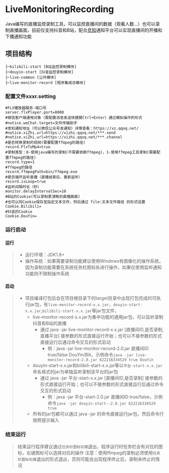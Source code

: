 # LiveMonitoringRecording
Java编写的直播监控录制工具，可以监控直播间的数据（观看人数...）也可以录制直播画面，目前仅支持抖音和B站，配合[息知](https://xz.qqoq.net/)通知平台可以实现直播间的开播和下播通知功能

## 项目结构
```
├─bilibili-start [B站监控录制模块]
├─douyin-start [抖音监控录制模块]
├─live-common [公共模块]
├─live-monitor-record [程序集成总模块]
```

### 配置文件xxxr.setting
```properties
#FLV播放器服务-端口号
server.flvPlayer.port=8000
#微信客户端通用对象（需配置消息发送快捷键Ctrl+Enter）通过模拟操作的形式
#notice.weChat.target=文件传输助手
#息知通知地址（可以微信公众号发通知）详情查看：https://xz.qqoq.net/
#notice.xiZhi.url=https://xizhi.qqoq.net/***.send
#notice.xiZhi.url=https://xizhi.qqoq.net/***.channel
#是否转换录制的视频(需要配置ffmpeg的路径)
record.FlvToMp4=true
#录制类型：0-使用java编写的录制(不需要依赖ffmpeg)，1-使用ffmpeg工具录制(需要配置ffmpeg的路径)
record.type=1
#ffmpeg的路径
record.ffmpegPath=bin/ffmpeg.exe
#是否循环监听直播（直播结束后，重新监听）
record.isLoop=true
#监听间隔时长（秒）
monitor.delayIntervalSec=10
#B站的Cookie(可以录制更清晰的直播画面)
#也可以将Cookie保存至指定文本文件，然后通过 file:文本文件路径 的形式设置
Cookie.Bilibili=
#抖音的Cookie
Cookie.DouYin=
```
### 运行启动
#### 运行
> * 运行环境：JDK1.8+
> * 操作系统：如果需要录制功能建议使用Windows有图像化的操作系统，因为录制功能需要在系统任务栏图标处进行操作，如果仅使用监听通知功能则不限制操作系统
#### 启动
> * 项目编译打包后会在项目根目录下的target目录中出现打包完成的可执行jar包，有```live-monitor-record-x.x.jar```，```douyin-start-x.x.jar```,```bilibili-start-x.x.jar```等jar包文件，
>   * live-monitor-record-x.x.jar为集中功能的通用jar包，可以监听录制抖音和B站的直播
>     * 通过 java -jar live-monitor-record-x.x.jar [直播间ID,是否录制,直播平台] 接参数的形式直接运行开始；也可以不接参数的形式直接运行后通过命令交互的形式启动
>       * 例：java -jar live-monitor-record-2.0.jar 直播间ID true/false DouYin/Bili，示例命令```java -jar live-monitor-record-2.0.jar 622216334529 true DouYin```
>   * douyin-start-x.x.jar和bilibili-start-x.x.jar等以```平台-start-x.x.jar```命名格式的jar为单独监听录制该平台的jar包
>     * 通过 java -jar 平台-start-x.x.jar [直播间ID,是否录制] 接参数的形式直接运行开始；也可以不接参数的形式直接运行后通过命令交互的形式启动 
>       * 例：java -jar 平台-start-2.0.jar 直播间ID true/false，示例命令```java -jar douyin-start--2.0.jar 622216334529 true```
>   * 所有的jar包都可以通过 java -jar 的命令直接运行jar包，然后命令行按照提示输入

### 结束运行
> 结束运行程序建议通过```任务栏图标右键```退出，程序运行时任务栏会有对应的图标，右键图标可以选择对应的操作
> 注意：使用ffmpeg的录制必须使用```任务栏图标右键```退出的形式退出，否则可能会出现程序终止后，录制未终止的情况
